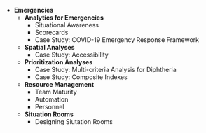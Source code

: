 - **Emergencies**
  - **Analytics for Emergencies**
    - Situational Awareness
    - Scorecards
    - Case Study: COVID-19 Emergency Response Framework
  - **Spatial Analyses**
    - Case Study: Accessibility
  - **Prioritization Analyses**
    - Case Study: Multi-criteria Analysis for Diphtheria
    - Case Study: Composite Indexes
  - **Resource Management**
    - Team Maturity
    - Automation
    - Personnel
  - **Situation Rooms**
    - Designing Siutation Rooms
